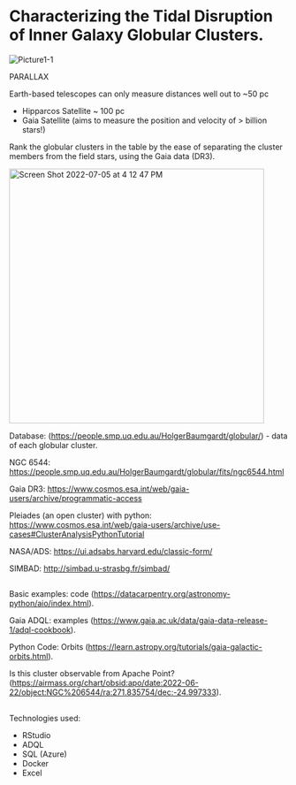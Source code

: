 # Characterizing the Tidal Disruption of Inner Galaxy Globular Clusters.
![Picture1-1](https://user-images.githubusercontent.com/97199509/177431351-803c843f-13fb-4a91-937d-142267ca3784.png)

PARALLAX

Earth-based telescopes can only measure distances well out to ~50 pc

* Hipparcos Satellite ~ 100 pc
* Gaia Satellite (aims to measure the position and velocity of > billion stars!)


Rank the globular clusters in the table by the ease of separating the cluster members from the field stars, using the Gaia data (DR3). 


<img width="461" alt="Screen Shot 2022-07-05 at 4 12 47 PM" src="https://user-images.githubusercontent.com/97199509/177431855-23d08f51-a305-4a65-a288-031ca6bafbfb.png">

Database: (https://people.smp.uq.edu.au/HolgerBaumgardt/globular/) - data of each globular cluster.

NGC 6544: https://people.smp.uq.edu.au/HolgerBaumgardt/globular/fits/ngc6544.html

Gaia DR3: https://www.cosmos.esa.int/web/gaia-users/archive/programmatic-access 

Pleiades (an open cluster) with python: https://www.cosmos.esa.int/web/gaia-users/archive/use-cases#ClusterAnalysisPythonTutorial

NASA/ADS: https://ui.adsabs.harvard.edu/classic-form/ 

SIMBAD: http://simbad.u-strasbg.fr/simbad/

##
Basic examples: code (https://datacarpentry.org/astronomy-python/aio/index.html).

Gaia ADQL: examples (https://www.gaia.ac.uk/data/gaia-data-release-1/adql-cookbook).

Python Code: Orbits (https://learn.astropy.org/tutorials/gaia-galactic-orbits.html).

Is this cluster observable from Apache Point? (https://airmass.org/chart/obsid:apo/date:2022-06-22/object:NGC%206544/ra:271.835754/dec:-24.997333).


##
Technologies used:
* RStudio
* ADQL
* SQL (Azure)
* Docker
* Excel





